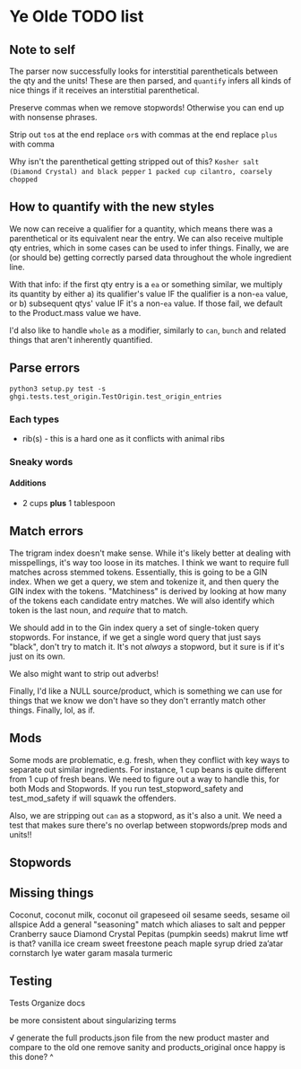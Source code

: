 # Ye Olde TODO list

## Note to self

The parser now successfully looks for interstitial parentheticals between the qty and the units! These are then parsed, and `quantify` infers all kinds of nice things if it receives an interstitial parenthetical.

Preserve commas when we remove stopwords! Otherwise you can end up with nonsense phrases.

Strip out `to`s at the end
replace `or`s with commas at the end
replace `plus` with comma

Why isn't the parenthetical getting stripped out of this? `Kosher salt (Diamond Crystal) and black pepper`
`1 packed cup cilantro, coarsely chopped`

## How to quantify with the new styles

We now can receive a qualifier for a quantity, which means there was a parenthetical or its equivalent near the entry. We can also receive multiple qty entries, which in some cases can be used to infer things. Finally, we are (or should be) getting correctly parsed data throughout the whole ingredient line.

With that info:
if the first qty entry is a `ea` or something similar, we multiply its quantity by either a) its qualifier's value IF the qualifier is a non-`ea` value, or b) subsequent qtys' value IF it's a non-`ea` value. If those fail, we default to the Product.mass value we have.

I'd also like to handle `whole` as a modifier, similarly to `can`, `bunch` and related things that aren't inherently quantified.

## Parse errors

`python3 setup.py test -s ghgi.tests.test_origin.TestOrigin.test_origin_entries`

### Each types

- rib(s) - this is a hard one as it conflicts with animal ribs

### Sneaky words

#### Additions

- 2 cups **plus** 1 tablespoon

## Match errors

The trigram index doesn't make sense. While it's likely better at dealing with misspellings, it's way too loose in its matches. I think we want to require full matches across stemmed tokens. Essentially, this is going to be a GIN index. When we get a query, we stem and tokenize it, and then query the GIN index with the tokens. "Matchiness" is derived by looking at how many of the tokens each candidate entry matches. We will also identify which token is the last noun, and *require* that to match.

We should add in to the Gin index query a set of single-token query stopwords. For instance, if we get a single word query that just says "black", don't try to match it. It's not *always* a stopword, but it sure is if it's just on its own.

We also might want to strip out adverbs!

Finally, I'd like a NULL source/product, which is something we can use for things that we know we don't have so they don't errantly match other things. Finally, lol, as if.

## Mods

Some mods are problematic, e.g. fresh, when they conflict with key ways to separate out similar ingredients. For instance, 1 cup beans is quite different from 1 cup of fresh beans. We need to figure out a way to handle this, for both Mods and Stopwords. If you run test_stopword_safety and test_mod_safety if will squawk the offenders.

Also, we are stripping out `can` as a stopword, as it's also a unit. We need a test that makes sure there's no overlap between stopwords/prep mods and units!!

## Stopwords

## Missing things

Coconut, coconut milk, coconut oil
grapeseed oil
sesame seeds, sesame oil
allspice
Add a general "seasoning" match which aliases to salt and pepper
Cranberry sauce
Diamond Crystal
Pepitas (pumpkin seeds)
makrut lime wtf is that?
vanilla ice cream
sweet freestone peach
maple syrup
dried za’atar
cornstarch
lye water
garam masala
turmeric

## Testing

Tests
Organize docs

be more consistent about singularizing terms

√ generate the full products.json file from the new product master and compare to the old one
remove sanity and products_original once happy
is this done? ^